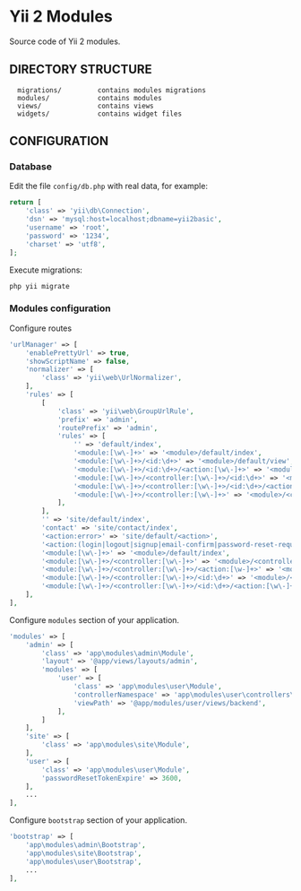 Yii 2 Modules
============================

Source code of Yii 2 modules.

DIRECTORY STRUCTURE
-------------------

      migrations/         contains modules migrations
      modules/            contains modules
      views/              contains views
      widgets/            contains widget files


CONFIGURATION
-------------

### Database

Edit the file `config/db.php` with real data, for example:

```php
return [
    'class' => 'yii\db\Connection',
    'dsn' => 'mysql:host=localhost;dbname=yii2basic',
    'username' => 'root',
    'password' => '1234',
    'charset' => 'utf8',
];
```

Execute migrations:

~~~
php yii migrate
~~~

### Modules configuration ###

Configure routes

```php
'urlManager' => [
    'enablePrettyUrl' => true,
    'showScriptName' => false,
    'normalizer' => [
        'class' => 'yii\web\UrlNormalizer',
    ],
    'rules' => [
        [
            'class' => 'yii\web\GroupUrlRule',
            'prefix' => 'admin',
            'routePrefix' => 'admin',
            'rules' => [
                '' => 'default/index',
                '<module:[\w\-]+>' => '<module>/default/index',
                '<module:[\w\-]+>/<id:\d+>' => '<module>/default/view',
                '<module:[\w\-]+>/<id:\d+>/<action:[\w\-]+>' => '<module>/default/<action>',
                '<module:[\w\-]+>/<controller:[\w\-]+>/<id:\d+>' => '<module>/<controller>/view',
                '<module:[\w\-]+>/<controller:[\w\-]+>/<id:\d+>/<action:[\w\-]+>' => '<module>/<controller>/<action>',
                '<module:[\w\-]+>/<controller:[\w\-]+>' => '<module>/<controller>/index',
            ],
        ],
        '' => 'site/default/index',
        'contact' => 'site/contact/index',
        '<action:error>' => 'site/default/<action>',
        '<action:(login|logout|signup|email-confirm|password-reset-request|password-reset)>' => 'user/default/<action>',
        '<module:[\w\-]+>' => '<module>/default/index',
        '<module:[\w\-]+>/<controller:[\w\-]+>' => '<module>/<controller>/index',
        '<module:[\w\-]+>/<controller:[\w\-]+>/<action:[\w-]+>' => '<module>/<controller>/<action>',
        '<module:[\w\-]+>/<controller:[\w\-]+>/<id:\d+>' => '<module>/<controller>/view',
        '<module:[\w\-]+>/<controller:[\w\-]+>/<id:\d+>/<action:[\w\-]+>' => '<module>/<controller>/<action>',
    ],
],
```

Configure `modules` section of your application.

```php
'modules' => [
    'admin' => [
        'class' => 'app\modules\admin\Module',
        'layout' => '@app/views/layouts/admin',
        'modules' => [
            'user' => [
                'class' => 'app\modules\user\Module',
                'controllerNamespace' => 'app\modules\user\controllers\backend',
                'viewPath' => '@app/modules/user/views/backend',
            ],
        ]
    ],
    'site' => [
        'class' => 'app\modules\site\Module',
    ],
    'user' => [
        'class' => 'app\modules\user\Module',
        'passwordResetTokenExpire' => 3600,
    ],
    ...
],
```

Configure `bootstrap` section of your application.

```php
'bootstrap' => [
    'app\modules\admin\Bootstrap',
    'app\modules\site\Bootstrap',
    'app\modules\user\Bootstrap',
    ...
],
```
